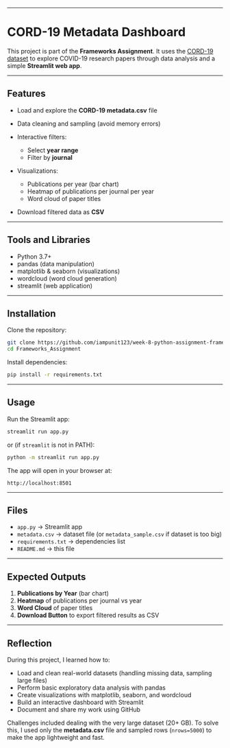 

---

# CORD-19 Metadata Dashboard

This project is part of the **Frameworks Assignment**. It uses the [CORD-19 dataset](https://www.kaggle.com/allen-institute-for-ai/CORD-19-research-challenge) to explore COVID-19 research papers through data analysis and a simple **Streamlit web app**.

---

## Features

* Load and explore the **CORD-19 metadata.csv** file
* Data cleaning and sampling (avoid memory errors)
* Interactive filters:

  * Select **year range**
  * Filter by **journal**
* Visualizations:

  * Publications per year (bar chart)
  * Heatmap of publications per journal per year
  * Word cloud of paper titles
* Download filtered data as **CSV**

---

## Tools and Libraries

* Python 3.7+
* pandas (data manipulation)
* matplotlib & seaborn (visualizations)
* wordcloud (word cloud generation)
* streamlit (web application)

---

## Installation

Clone the repository:

```bash
git clone https://github.com/iampunit123/week-8-python-assignment-frameworks-.git
cd Frameworks_Assignment
```

Install dependencies:

```bash
pip install -r requirements.txt
```

---

## Usage

Run the Streamlit app:

```bash
streamlit run app.py
```

or (if `streamlit` is not in PATH):

```bash
python -m streamlit run app.py
```

The app will open in your browser at:

```
http://localhost:8501
```

---

## Files

* `app.py` → Streamlit app
* `metadata.csv` → dataset file (or `metadata_sample.csv` if dataset is too big)
* `requirements.txt` → dependencies list
* `README.md` → this file

---

## Expected Outputs

1. **Publications by Year** (bar chart)
2. **Heatmap** of publications per journal vs year
3. **Word Cloud** of paper titles
4. **Download Button** to export filtered results as CSV

---

## Reflection

During this project, I learned how to:

* Load and clean real-world datasets (handling missing data, sampling large files)
* Perform basic exploratory data analysis with pandas
* Create visualizations with matplotlib, seaborn, and wordcloud
* Build an interactive dashboard with Streamlit
* Document and share my work using GitHub

Challenges included dealing with the very large dataset (20+ GB). To solve this, I used only the **metadata.csv** file and sampled rows (`nrows=5000`) to make the app lightweight and fast.


